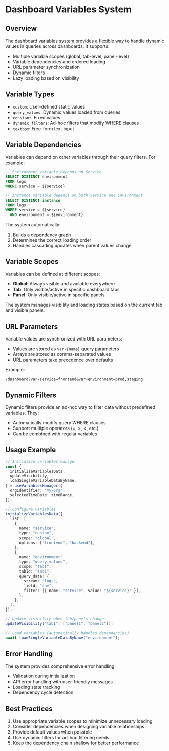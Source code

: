 # Dashboard Variables System

## Overview

The dashboard variables system provides a flexible way to handle dynamic values in queries across dashboards. It supports:

- Multiple variable scopes (global, tab-level, panel-level)
- Variable dependencies and ordered loading
- URL parameter synchronization
- Dynamic filters
- Lazy loading based on visibility

## Variable Types

- `custom`: User-defined static values
- `query_values`: Dynamic values loaded from queries
- `constant`: Fixed values
- `dynamic_filters`: Ad-hoc filters that modify WHERE clauses
- `textbox`: Free-form text input

## Variable Dependencies

Variables can depend on other variables through their query filters. For example:

```sql
-- Environment variable depends on Service
SELECT DISTINCT environment
FROM logs
WHERE service = ${service}

-- Instance variable depends on both Service and Environment
SELECT DISTINCT instance
FROM logs
WHERE service = ${service}
  AND environment = ${environment}
```

The system automatically:

1. Builds a dependency graph
2. Determines the correct loading order
3. Handles cascading updates when parent values change

## Variable Scopes

Variables can be defined at different scopes:

- **Global**: Always visible and available everywhere
- **Tab**: Only visible/active in specific dashboard tabs
- **Panel**: Only visible/active in specific panels

The system manages visibility and loading states based on the current tab and visible panels.

## URL Parameters

Variable values are synchronized with URL parameters:

- Values are stored as `var-{name}` query parameters
- Arrays are stored as comma-separated values
- URL parameters take precedence over defaults

Example:

```
/dashboard?var-service=frontend&var-environment=prod,staging
```

## Dynamic Filters

Dynamic filters provide an ad-hoc way to filter data without predefined variables. They:

- Automatically modify query WHERE clauses
- Support multiple operators (=, >, <, etc.)
- Can be combined with regular variables

## Usage Example

```typescript
// Initialize variables manager
const {
  initializeVariablesData,
  updateVisibility,
  loadSingleVariableDataByName,
} = useVariablesManager({
  orgIdentifier: "my-org",
  selectedTimeDate: timeRange,
});

// Configure variables
initializeVariablesData({
  list: [
    {
      name: "service",
      type: "custom",
      scope: "global",
      options: ["frontend", "backend"],
    },
    {
      name: "environment",
      type: "query_values",
      scope: "tabs",
      tabId: "tab1",
      query_data: {
        stream: "logs",
        field: "env",
        filter: [{ name: "service", value: "${service}" }],
      },
    },
  ],
});

// Update visibility when tab/panels change
updateVisibility("tab1", ["panel1", "panel2"]);

// Load variables (automatically handles dependencies)
await loadSingleVariableDataByName("environment");
```

## Error Handling

The system provides comprehensive error handling:

- Validation during initialization
- API error handling with user-friendly messages
- Loading state tracking
- Dependency cycle detection

## Best Practices

1. Use appropriate variable scopes to minimize unnecessary loading
2. Consider dependencies when designing variable relationships
3. Provide default values when possible
4. Use dynamic filters for ad-hoc filtering needs
5. Keep the dependency chain shallow for better performance
